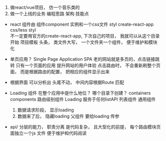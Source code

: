 1. 做react/vue项目， 仿一个音乐类的
2. 做一个上线的业务 编程思路 架构 技能点

- react  组件由 组件component 实例和一个css文件 styl
  create-react-app  css/less  styl  
  不一定要用官方的create-react-app, 下次自己的项目， 我就可以从这个目录开始  项目模板
  头条， 
  类文件大写， 一个文件夹一个组件， 便于维护和模块化 
- 单页应用？ Single Page Application SPA
  老的网站就是多页的，点击链接跳转
  只有一个页面的应用 
  提升网站的用户体验 
  点击路由时， 不会重新刷整个页面， 而是根据路由的配置， 把相应的组件显示出来  
- 根据界面 可以分析出 头尾不动， 中间内容根据Route 匹配 
- Loading 组件 在整个应用中是什么地位？ 
  哪个目录下创建？ 
  containers 
  components  路由级别组件 
  Loading 服务于任何listAPI 列表组件  通用组件

  1. 数据请求阶段， 显示loading
  2. 数据来了后， 隐藏loading
  父组件 要给loading 传参  

- api/  分层的能力， 职责分离 是代码复杂， 且大型化的前提， 
  每个路由模块页面独立一个js 文件   便于维护和代码阅读